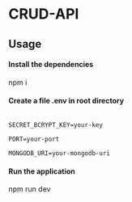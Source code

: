 # CRUD-API

## Usage

#### Install the dependencies

npm i

#### Create a file .env in root directory

```

SECRET_BCRYPT_KEY=your-key

PORT=your-port

MONGODB_URI=your-mongodb-uri

```

#### Run the application

npm run dev
